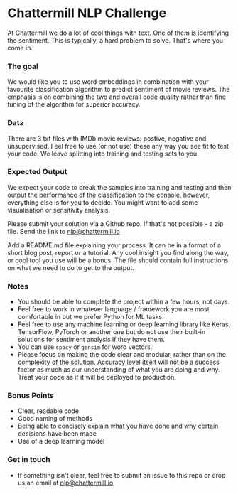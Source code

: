 # Chattermill NLP Challenge
At Chattermill we do a lot of cool things with text. One of them is identifying the sentiment. This is typically, a hard problem to solve. That's where you come in.

### The goal
We would like you to use word embeddings in combination with your favourite classification algorithm to predict sentiment of movie reviews. The emphasis is on combining the two and overall code quality rather than fine tuning of the algorithm for superior accuracy.

### Data
There are 3 txt files with IMDb movie reviews: postive, negative and unsupervised. Feel free to use (or not use) these any way you see fit to test your code. We leave splitting into training and testing sets to you.

### Expected Output
We expect your code to break the samples into training and testing and then output the performance of the classification to the console, however, everything else is for you to decide. You might want to add some visualisation or sensitivity analysis.

Please submit your solution via a Github repo. If that's not possible - a zip file. Send the link to nlp@chattermill.io

Add a README.md file explaining your process. It can be in a format of a short blog post, report or a tutorial. Any cool insight you find along the way, or cool tool you use will be a bonus. The file should contain full instructions on what we need to do to get to the output.

### Notes
* You should be able to complete the project within a few hours, not days.
* Feel free to work in whatever language / framework you are most comfortable in but we prefer Python for ML tasks.
* Feel free to use any machine learning or deep learning library like Keras, TensorFlow, PyTorch or another one but do not use their built-in solutions for sentiment analysis if they have them.
* You can use `spacy` or `gensim` for word vectors.
* Please focus on making the code clear and modular, rather than on the complexity of the solution. Accuracy level itself will not be a success factor as much as our understanding of what you are doing and why. Treat your code as if it will be deployed to production.

### Bonus Points
* Clear, readable code
* Good naming of methods
* Being able to concisely explain what you have done and why certain decisions have been made
* Use of a deep learning model

### Get in touch
* If something isn't clear, feel free to submit an issue to this repo or drop us an email at nlp@chattermill.io

